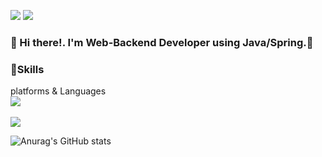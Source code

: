 <a href="https://hyem5019.tistory.com/" target="_blank"><img src="https://img.shields.io/badge/Blog-FF8800?style=flat-square&logo=Bloglovin&logoColor=FFFFFF"/></a>
<a href="hyem5019@gmail.com" target="_blank"><img src="https://img.shields.io/badge/hyem5019@gmail.com-F06B66?style=flat-square&logo=Gmail&logoColor=FFFFFF"/></a>
### 👋 Hi there!. I'm Web-Backend Developer using Java/Spring.🚀

### 💪Skills
platforms & Languages <br>
<img src="https://img.shields.io/badge/SpringBoot-6DB33F?style=flat-square&logo=Spring&logoColor=FFFFFF"/></a> <br><br>
<img src="https://img.shields.io/badge/Java-004027?style=flat-square&logo=Jameson&logoColor=FFFFFF"/></a>


![Anurag's GitHub stats](https://github-readme-stats.vercel.app/api?username=HyemIin&show_icons=true&theme=radical)



<!--
**HyemIin/HyemIin** is a ✨ _special_ ✨ repository because its `README.md` (this file) appears on your GitHub profile.

Here are some ideas to get you started:

- 🔭 I’m currently working on ...
- 🌱 I’m currently learning ...
- 👯 I’m looking to collaborate on ...
- 🤔 I’m looking for help with ...
- 💬 Ask me about ...
- 📫 How to reach me: ...
- 😄 Pronouns: ...
- ⚡ Fun fact: ...
-->
